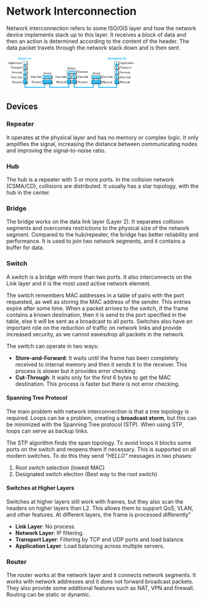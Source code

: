 # Network Interconnection

Network interconnection refers to some ISO/OIS layer and how the network device implements stack up to this layer. It receives a block of data and then an action is determined according to the content of the header. The data packet travels through the network stack down and is then sent.

<img src="Resources/05 - Network Interconnection/image-20210506130127884.png" alt="image-20210506130127884" style="zoom:33%;" />

## Devices

### Repeater

It operates at the physical layer and has no memory or complex logic. It only amplifies the signal, increasing the distance between communicating nodes and improving the signal-to-noise ratio.

### Hub

The hub is a repeater with 3 or more ports. In the collision network (CSMA/CD), collisions are distributed. It usually has a star topology, with the hub in the center.

### Bridge

The bridge works on the data link layer (Layer 2). It separates collision segments and overcomes restrictions to the physical size of the network segment. Compared to the hub/repeater, the bridge has better reliability and performance. It is used to join two network segments, and it contains a buffer for data.

### Switch

A switch is a bridge with more than two ports. It also interconnects on the Link layer and it is the most used active network element. 

The switch remembers MAC addresses in a table of pairs with the port requested, as well as storing the MAC address of the sender. This entries expire after some time. When a packet arrives to the switch, if the frame contains a known destination, then it is send to the port specified in the table, else it will be sent as a broadcast to all ports. Switches also have an important role on the reduction of traffic on network links and provide increased security, as we cannot eavesdrop all packets in the network.

The switch can operate in two ways:

- **Store-and-Forward**: It waits until the frame has been completely received to internal memory and then it sends it to the receiver. This process is slower but it provides error checking.
- **Cut-Through**: It waits only for the first 6 bytes to get the MAC destination. This process is faster but there is not error checking.

#### Spanning Tree Protocol

The main problem with network interconnection is that a tree topology is required. Loops can be a problem, creating a **broadcast storm**, but this can be minimized with the Spanning Tree protocol (STP). When using STP, loops can serve as backup links.

The STP algorithm finds the span topology. To avoid loops it blocks some ports on the switch and reopens them if necessary. This is supported on all modern switches. To do this they send *"HELLO"* messages in two phases:

1. Root switch selection (lowest MAC)
2. Designated switch election (Best way to the root switch)

#### Switches at Higher Layers

Switches at higher layers still work with frames, but they also scan the headers on higher layers than L2. This allows them to support QoS, VLAN, and other features. At different layers, the frame is processed differently"

- **Link Layer**: No process.
- **Network Layer**: IP filtering.
- **Transport Layer**: Filtering by TCP and UDP ports and load balance.
- **Application Layer**: Load balancing across multiple servers.

### Router

The router works at the network layer and it connects network segments. It works with network addresses and it does not forward broadcast packets. They also provide some additional features such as NAT, VPN and firewall. Routing can be static or dynamic.
